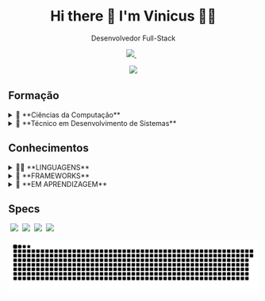 

<h1 align='center'>
  Hi there 👋 I'm Vinicus 👨‍💻
</h1>

<p align='center'>
  Desenvolvedor Full-Stack
</p>



<p align='center'>
  
  <a href="https://www.linkedin.com/in/dev-vinicius-beltran/" target="_blank">
    <img src="https://img.shields.io/badge/linkedin-%230077B5.svg?&style=for-the-badge&logo=linkedin&logoColor=white" />
  </a>&nbsp;&nbsp;
  
</p>

<p align='center'>
  <a href="#"><img src="https://github-readme-stats.vercel.app/api?username=ViniciusBelt&show_icons=true&count_private=true&theme=midnight-purple" width="350"></a>
</p>

## Formação
<details>
  <summary>📖 **Ciências da Computação**</summary>
  <br/>
  📆 2022 - 2026
  <br/>
  📍 Universidade Estácio de Sá - EAD
</details>

<details>
  <summary>📖 **Técnico em Desenvolvimento de Sistemas**</summary>
  <br/>
  📆 FEV/2020 - DEZ/2021
  <br/>
  📍 Escola Senai "Alvares Romi" - Santa Bárbara d'Oeste - SP
</details>

## Conhecimentos
<details>
  <summary>👨‍💻 **LINGUAGENS**</summary>
  <br/>
  &nbsp;<img src="https://img.shields.io/badge/HTML5-E34F26?style=for-the-badge&logo=html5&logoColor=white" />
  &nbsp;<img src="https://img.shields.io/badge/CSS3-1572B6?style=for-the-badge&logo=css3&logoColor=white" />
  &nbsp;<img src="https://img.shields.io/badge/JavaScript-323330?style=for-the-badge&logo=javascript&logoColor=F7DF1E" />
  &nbsp;<img src="https://img.shields.io/badge/PHP-777BB4?style=for-the-badge&logo=php&logoColor=white" />
  &nbsp;<img src="https://img.shields.io/badge/MySQL-005C84?style=for-the-badge&logo=mysql&logoColor=white" />
  &nbsp;<img src="https://img.shields.io/badge/Java-ED8B00?style=for-the-badge&logo=java&logoColor=white" />
</details>

<details>
  <summary>🚀 **FRAMEWORKS**</summary>
  <br/>
  &nbsp;<img src="https://img.shields.io/badge/Bootstrap-563D7C?style=for-the-badge&logo=bootstrap&logoColor=white" />
  &nbsp;<img src="https://img.shields.io/badge/Docker-2CA5E0?style=for-the-badge&logo=docker&logoColor=white" />
  &nbsp;<img src="https://img.shields.io/badge/Laravel-FF2D20?style=for-the-badge&logo=laravel&logoColor=white" />
  &nbsp;<img src="https://img.shields.io/badge/jQuery-0769AD?style=for-the-badge&logo=jquery&logoColor=white" />
  &nbsp;<img src="https://img.shields.io/badge/GIT-E44C30?style=for-the-badge&logo=git&logoColor=white" />
  &nbsp;<img src="https://img.shields.io/badge/Vue.js-35495E?style=for-the-badge&logo=vuedotjs&logoColor=4FC08D" />
  &nbsp;<img src="https://img.shields.io/badge/Node.js-339933?style=for-the-badge&logo=nodedotjs&logoColor=white" />
  &nbsp;<img src="https://img.shields.io/badge/React-20232A?style=for-the-badge&logo=react&logoColor=61DAFB" />
  &nbsp;<img src="https://img.shields.io/badge/TypeScript-007ACC?style=for-the-badge&logo=typescript&logoColor=white" />
</details>

<details>
  <summary>🎯 **EM APRENDIZAGEM**</summary>
  <br/>
  &nbsp;<img src="https://img.shields.io/badge/Python-FFD43B?style=for-the-badge&logo=python&logoColor=blue" />
  &nbsp;<img src="https://img.shields.io/badge/Angular-DD0031?style=for-the-badge&logo=angular&logoColor=white" />
  &nbsp;<img src="https://img.shields.io/badge/.NET-512BD4?style=for-the-badge&logo=dotnet&logoColor=white" />
  &nbsp;<img src="https://img.shields.io/badge/Django-092E20?style=for-the-badge&logo=django&logoColor=green" />
</details>

## Specs

&nbsp;<img src="https://img.shields.io/badge/windows-%230078D6.svg?&style=for-the-badge&logo=windows&logoColor=white" />
&nbsp;<img src="https://img.shields.io/badge/intel-core%20i7%207th-%230071C5.svg?&style=for-the-badge&logo=intel&logoColor=white" />
&nbsp;<img src="https://img.shields.io/badge/RAM-16GB-%230071C5.svg?&style=for-the-badge&logoColor=white" />
&nbsp;<img src="https://img.shields.io/badge/nvidia-gtx%201080-%2376B900.svg?&style=for-the-badge&logo=nvidia&logoColor=white" />

![GitHub Commit Snake](https://github.com/ViniciusBelt/ViniciusBelt/blob/main/github-snake-dark.svg)
